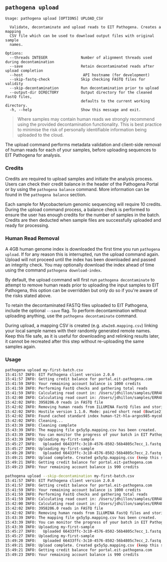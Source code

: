 ## `pathogena upload`

```text
Usage: pathogena upload [OPTIONS] UPLOAD_CSV

  Validate, decontaminate and upload reads to EIT Pathogena. Creates a mapping
  CSV file which can be used to download output files with original sample
  names.

Options:
  --threads INTEGER               Number of alignment threads used during decontamination
  --save                          Retain decontaminated reads after upload completion
  --host                           API hostname (for development)
  --skip-fastq-check              Skip checking FASTQ files for validity
  --skip-decontamination          Run decontamination prior to upload
  --output-dir DIRECTORY          Output directory for the cleaned FastQ files,
                                  defaults to the current working directory.
  -h, --help                      Show this message and exit.
```

> Where samples may contain human reads we strongly recommend using the provided decontamination functionality. This is
best practice to minimise the risk of personally identifiable information being uploaded to the cloud.

The upload command performs metadata validation and client-side removal of human reads for each of your samples, 
before uploading sequences to EIT Pathogena for analysis.

### Credits

Credits are required to upload samples and initiate the analysis process. Users can check their credit balance in the 
header of the Pathogena Portal or by using the `pathogena balance` command. More information can be found in the 
`pathogena balance` section.

Each sample for Mycobacterium genomic sequencing will require 10 credits. During the upload command process,
a balance check is performed to ensure the user has enough credits for the number of samples in the batch. Credits are
then deducted when sample files are successfully uploaded and ready for processing.

### Human Read Removal

A 4GB human genome index is downloaded the first time you run `pathogena upload`. If for any reason this is interrupted,
run the upload command again. Upload will not proceed until the index has been downloaded and passed an integrity
check. You may optionally download the index ahead of time using the command `pathogena download-index`.

By default, the upload command will first run `pathogena decontaminate` to attempt to remove human reads prior to
uploading the input samples to EIT Pathogena, this option can be overridden but only do so if you're aware of the risks
stated above. 

To retain the decontaminated FASTQ files uploaded to EIT Pathogena, include the optional `--save` flag. To perform 
decontamination without uploading anything, use the `pathogena decontaminate` command.

During upload, a mapping CSV is created (e.g. `a5w2e8.mapping.csv`) linking your local sample names with their randomly
generated remote names. Keep this file safe, as it is useful for downloading and relinking results later, it cannot be
recreated after this step without re-uploading the same samples again.

### Usage

```bash Upload with running human read removal
pathogena upload my-first-batch.csv
15:41:57 INFO: EIT Pathogena client version 2.0.0
15:41:57 INFO: Getting credit balance for portal.eit-pathogena.com
15:41:59 INFO: Your remaining account balance is 1000 credits
15:41:59 INFO: Performing FastQ checks and gathering total reads
15:41:59 INFO: Calculating read count in: /Users/jdhillon/samples/ERR4809187_1.fastq.gz
15:42:00 INFO: Calculating read count in: /Users/jdhillon/samples/ERR4809187_2.fastq.gz
15:42:02 INFO: 3958206.0 reads in FASTQ file
15:42:02 INFO: Removing human reads from ILLUMINA FastQ files and storing in /Users/jdhillon/code/pathogena/client
15:42:02 INFO: Hostile version 1.1.0. Mode: paired short read (Bowtie2)
15:42:02 INFO: Found cached standard index human-t2t-hla-argos985-mycob140
15:42:02 INFO: Cleaning...
15:43:39 INFO: Cleaning complete
15:43:39 INFO: The mapping file gx5y5p.mapping.csv has been created.
15:43:39 INFO: You can monitor the progress of your batch in EIT Pathogena here: "..."
15:43:39 INFO: Uploading my-first-sample
15:45:27 INFO:   Uploaded 66433ffc-3c10-4576-8502-56b4805c7ecc_1.fastq.gz
15:45:27 INFO: Uploading my-first-sample
15:49:20 INFO:   Uploaded 66433ffc-3c10-4576-8502-56b4805c7ecc_2.fastq.gz
15:49:21 INFO: Upload complete. Created gx5y5p.mapping.csv (keep this safe)
15:49:21 INFO: Getting credit balance for portal.eit-pathogena.com
15:49:23 INFO: Your remaining account balance is 990 credits
```

```bash Upload without human read removal
pathogena upload --skip-decontamination my-first-batch.csv
15:41:57 INFO: EIT Pathogena client version 2.0.0
15:41:57 INFO: Getting credit balance for portal.eit-pathogena.com
15:41:59 INFO: Your remaining account balance is 1000 credits
15:41:59 INFO: Performing FastQ checks and gathering total reads
15:41:59 INFO: Calculating read count in: /Users/jdhillon/samples/ERR4809187_1.fastq.gz
15:42:00 INFO: Calculating read count in: /Users/jdhillon/samples/ERR4809187_2.fastq.gz
15:42:02 INFO: 3958206.0 reads in FASTQ file
15:42:02 INFO: Removing human reads from ILLUMINA FastQ files and storing in /Users/jdhillon/code/pathogena/client
15:43:39 INFO: The mapping file gx5y5p.mapping.csv has been created.
15:43:39 INFO: You can monitor the progress of your batch in EIT Pathogena here: "..."
15:43:39 INFO: Uploading my-first-sample
15:45:27 INFO:   Uploaded 66433ffc-3c10-4576-8502-56b4805c7ecc_1.fastq.gz
15:45:27 INFO: Uploading my-first-sample
15:49:20 INFO:   Uploaded 66433ffc-3c10-4576-8502-56b4805c7ecc_2.fastq.gz
15:49:21 INFO: Upload complete. Created gx5y5p.mapping.csv (keep this safe)
15:49:21 INFO: Getting credit balance for portal.eit-pathogena.com
15:49:23 INFO: Your remaining account balance is 990 credits
```
